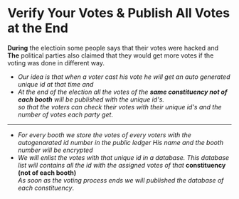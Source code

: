 # Verify Your Votes & Publish All Votes at the End
 **During** the electioin some people says that their votes were hacked and <br />
 **The** political parties also claimed that they would get more votes if the voting was done in different way.
 * _Our idea is that when a voter cast his vote he will get an auto generated unique id at that time and_
  * _At the end of the election all the votes of the **same constituency not of each booth** will be published with the unique id's._<br />
 _so that the voters can check their votes with their unique id's and the number of votes each party get_. 
 ___
* _For every booth we store the votes of every voters with the autogenarated id number in the public ledger His  name and the booth number will be encrypted_ <br />
* _We will enlist the votes with that unique id in a database. This database list will contains all the id with the assigned votes of that_ **constituency (not of each  booth)**<br />
_As soon as the voting process ends we will published the database of each constituency_.

 
 
 
